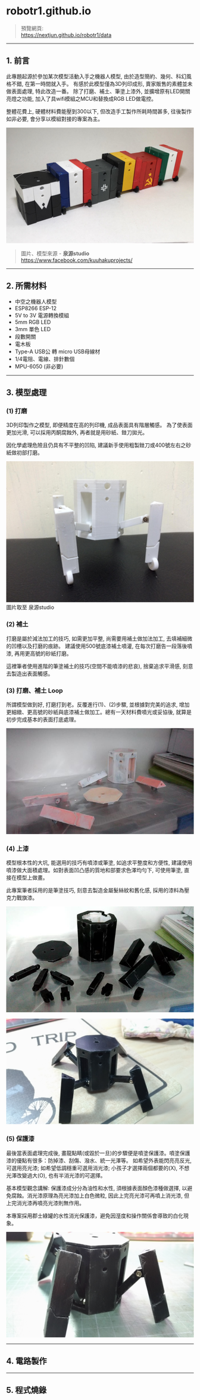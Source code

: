 # robotr1.github.io
>預覽網頁:      
>https://nextjun.github.io/robotr1/data

---
## 1. 前言
此專題起源於參加某次模型活動入手之機器人模型, 由於造型簡約、幾何、科幻風格不錯, 在第一時間就入手。 有感於此模型僅為3D列印成形, 賣家販售的素體並未做表面處理, 特此改造一番。 除了打磨、補土、筆塗上漆外, 並擴增原有LED開關亮燈之功能, 加入了具wifi模組之MCU和替換成RGB LED做電控。

整體花費上, 硬體材料費能壓到300以下, 但改造手工製作所耗時間甚多, 往後製作如非必要, 會分享以模組對接的專案為主。

![mini-Q](https://github.com/NEXTJun/robotr1/blob/master/src_md/picture/mini-Q.jpg?raw=true)

>圖片、模型來源 -
>**泉源studio**   
>https://www.facebook.com/kuuhakuprojects/
---
## 2. 所需材料
+ 中空之機器人模型
+ ESP8266 ESP-12
+ 5V to 3V 電源轉換模組
+ 5mm RGB LED
+ 3mm 單色 LED
+ 段數開關
+ 電木板
+ Type-A USB公 轉 micro USB母線材
+ 1/4電阻、電線、排針數個
+ MPU-6050 (非必要)

---
## 3. 模型處理
### (1) 打磨
3D列印製作之模型, 即便精度在高的列印機, 成品表面具有階層觸感。 為了使表面更加光滑, 可以採用丙酮腐蝕外, 再者就是用砂紙、銼刀拋光。

因化學處理危險且仍具有不平整的凹陷, 建議新手使用粗製銼刀或400號左右之砂紙做初部打磨。

![素體](https://github.com/NEXTJun/robotr1/blob/master/src_md/picture/19574974_837766483040011_1601073209781201049_o.jpg?raw=true)
圖片取至 泉源studio

### (2) 補土
打磨是屬於減法加工的技巧, 如需更加平整, 尚需要用補土做加法加工, 去填補細微的凹槽以及打磨的痕跡。 建議使用500號底漆補土噴灌, 在每次打磨告一段落後噴漆, 再用更高號的砂紙打磨。

這裡筆者使用進階的筆塗補土的技巧(空間不能噴漆的悲哀), 捨棄追求平滑感, 刻意去製造出表面觸感。

### (3) 打磨、補土 Loop
所謂模型做到好, 打磨打到老。反覆進行(1)、(2)步驟, 並根據對完美的追求, 增加更細緻、更高號的砂紙與底漆補土做加工。總有一天材料費噴光或妥協後, 就算是初步完成基本的表面打底處理。

![未上漆](https://github.com/NEXTJun/robotr1/blob/master/src_md/picture/line_1548343270453.jpg?raw=true)

### (4) 上漆
模型根本性的大坑, 能選用的技巧有噴漆或筆塗, 如追求平整度和方便性, 建議使用噴漆做大面積處理。如對表面凹凸感的質地和部要求色澤均勻下, 可使用筆塗, 直接在模型上做畫。 

此專案筆者採用的是筆塗技巧, 刻意去製造金屬髮絲紋和舊化感, 採用的漆料為壓克力戰旗漆。

![筆塗上漆後](https://github.com/NEXTJun/robotr1/blob/master/src_md/picture/line_1551545618066.jpg?raw=true)

![基本組裝](https://github.com/NEXTJun/robotr1/blob/master/src_md/picture/P_20190315_210858_vHDR_Auto.jpg?raw=true)

### (5) 保護漆
最後當表面處理完成後, 畫龍點睛(或毀於一旦)的步驟便是噴塗保護漆。噴塗保護漆的優點有很多：防掉漆、刮傷、潑水、統一光澤等。 如希望外表能閃亮亮反光, 可選用亮光漆; 如希望低調穩重可選用消光漆; 小孩子才選擇兩個都要的(X), 不想光澤改變過大(O), 也有半消光漆的可選擇。

基本模型觀念講解: 保護漆成分分為油性和水性, 須根據表面顏色漆種做選擇, 以避免腐蝕。消光漆原理為亮光漆加上白色微粒, 因此上完亮光漆可再噴上消光漆, 但上完消光漆再噴亮光漆則無作用。

本專案採用郡士綠罐的水性消光保護漆，避免因溼度和操作關係會導致的白化現象。

![噴完保護漆](https://github.com/NEXTJun/robotr1/blob/master/src_md/picture/P_20190415_234603_vHDR_Auto.jpg?raw=true)

---
## 4. 電路製作

---
## 5. 程式燒錄